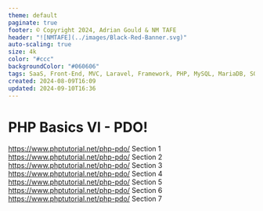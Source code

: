 ```yaml
---
theme: default
paginate: true
footer: © Copyright 2024, Adrian Gould & NM TAFE
header: "![NMTAFE](../images/Black-Red-Banner.svg)"
auto-scaling: true
size: 4k
color: "#ccc"
backgroundColor: "#060606"
tags: SaaS, Front-End, MVC, Laravel, Framework, PHP, MySQL, MariaDB, SQLite, Testing, Unit Testing, Feature Testng, PEST
created: 2024-08-09T16:09
updated: 2024-09-10T16:36
---
```


# PHP Basics VI -  PDO!

https://www.phptutorial.net/php-pdo/ Section 1
https://www.phptutorial.net/php-pdo/ Section 2
https://www.phptutorial.net/php-pdo/ Section 3
https://www.phptutorial.net/php-pdo/ Section 4
https://www.phptutorial.net/php-pdo/ Section 5
https://www.phptutorial.net/php-pdo/ Section 6
https://www.phptutorial.net/php-pdo/ Section 7



